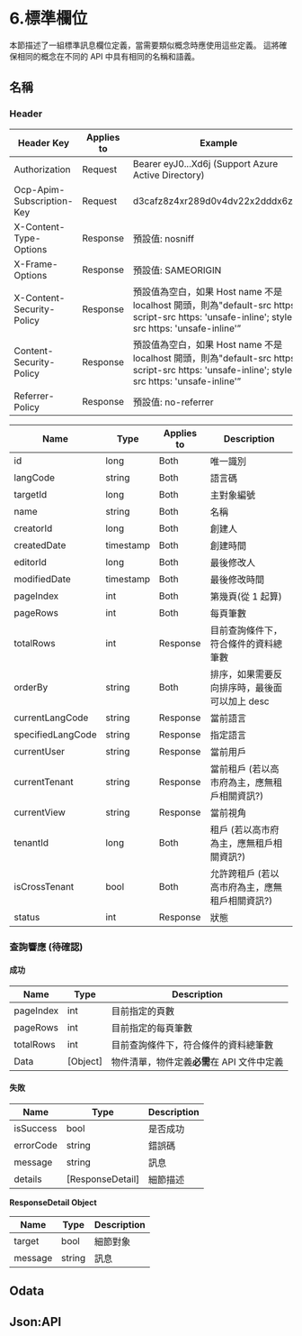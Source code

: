 # 6.標準欄位

本節描述了一組標準訊息欄位定義，當需要類似概念時應使用這些定義。 這將確保相同的概念在不同的 API 中具有相同的名稱和語義。

## 名稱

### Header

| Header Key                | Applies to | Example                                                                                                                                         |
| ------------------------- | ---------- | ----------------------------------------------------------------------------------------------------------------------------------------------- |
| Authorization             | Request    | Bearer eyJ0...Xd6j (Support Azure Active Directory)                                                                                             |
| Ocp-Apim-Subscription-Key | Request    | d3cafz8z4xr289d0v4dv22x2dddx6z26                                                                                                                |
| X-Content-Type-Options    | Response   | 預設值: nosniff                                                                                                                                 |
| X-Frame-Options           | Response   | 預設值: SAMEORIGIN                                                                                                                              |
| X-Content-Security-Policy | Response   | 預設值為空白，如果 Host name 不是 localhost 開頭，則為"default-src https:; script-src https: 'unsafe-inline'; style-src https: 'unsafe-inline'” |
| Content-Security-Policy   | Response   | 預設值為空白，如果 Host name 不是 localhost 開頭，則為"default-src https:; script-src https: 'unsafe-inline'; style-src https: 'unsafe-inline'” |
| Referrer-Policy           | Response   | 預設值: no-referrer                                                                                                                             |

| Name              | Type      | Applies to | Description                                    |
| ----------------- | --------- | ---------- | ---------------------------------------------- |
| id                | long      | Both       | 唯一識別                                       |
| langCode          | string    | Both       | 語言碼                                         |
| targetId          | long      | Both       | 主對象編號                                     |
| name              | string    | Both       | 名稱                                           |
| creatorId         | long      | Both       | 創建人                                         |
| createdDate       | timestamp | Both       | 創建時間                                       |
| editorId          | long      | Both       | 最後修改人                                     |
| modifiedDate      | timestamp | Both       | 最後修改時間                                   |
| pageIndex         | int       | Both       | 第幾頁(從 1 起算)                              |
| pageRows          | int       | Both       | 每頁筆數                                       |
| totalRows         | int       | Response   | 目前查詢條件下，符合條件的資料總筆數           |
| orderBy           | string    | Both       | 排序，如果需要反向排序時，最後面可以加上 desc  |
| currentLangCode   | string    | Response   | 當前語言                                       |
| specifiedLangCode | string    | Response   | 指定語言                                       |
| currentUser       | string    | Response   | 當前用戶                                       |
| currentTenant     | string    | Response   | 當前租戶 (若以高市府為主，應無租戶相關資訊?)   |
| currentView       | string    | Response   | 當前視角                                       |
| tenantId          | long      | Both       | 租戶 (若以高市府為主，應無租戶相關資訊?)       |
| isCrossTenant     | bool      | Both       | 允許跨租戶 (若以高市府為主，應無租戶相關資訊?) |
| status            | int       | Response   | 狀態                                           |

### 查詢響應 (待確認)

#### 成功

| Name      | Type     | Description                                 |
| --------- | -------- | ------------------------------------------- |
| pageIndex | int      | 目前指定的頁數                              |
| pageRows  | int      | 目前指定的每頁筆數                          |
| totalRows | int      | 目前查詢條件下，符合條件的資料總筆數        |
| Data      | [Object] | 物件清單，物件定義**必需**在 API 文件中定義 |

#### 失敗

| Name      | Type             | Description |
| --------- | ---------------- | ----------- |
| isSuccess | bool             | 是否成功    |
| errorCode | string           | 錯誤碼      |
| message   | string           | 訊息        |
| details   | [ResponseDetail] | 細節描述    |

**ResponseDetail Object**

| Name    | Type   | Description |
| ------- | ------ | ----------- |
| target  | bool   | 細節對象    |
| message | string | 訊息        |

## Odata

## Json:API
